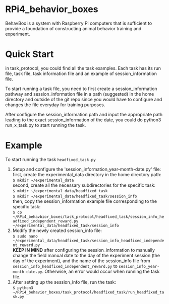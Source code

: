 # RPi4_behavior_boxes
BehavBox is a system with Raspberry Pi computers that is sufficient to provide a foundation of constructing animal behavior training and experiment.

# Quick Start
in task_protocol, you could find all the task examples. Each task has its run file, task file, task information file and an example of session_information file.

To start running a task file, you need to first create a session_information pathway and session_information file in a path (suggested) in the home directory and outside of the git repo since you would have to configure and changes the file everyday for training purposes.

After configure the session_information path and input the appropriate path leading to the exact session_information of the date, you could do python3 run_x_task.py to start running the task.

# Example
To start running the task `headfixed_task.py`
1. Setup and configure the 'session_information_year-month-date.py' file:
first, create the experimental_data directory in the home directory path: <br />
`$ mkdir ~/experimental_data`<br />
second, create all the necessary subdirectories for the specific task: <br />
`$ mkdir ~/experimental_data/headfixed_task`<br />
`$ mkdir ~/experimental_data/headfixed_task/session_info`<br />
then, copy the session_information example file corresponding to the specific task: <br />
`$ cp ~/RPi4_behavbior_boxes/task_protocol/headfixed_task/session_info_headfixed_independent_reward.py ~/experimental_data/headfixed_task/session_info` <br />
2. Modify the newly created session_info file: <br />
`$ sudo nano ~/experimental_data/headfixed_task/session_info_headfixed_independent_reward.py` <br />
**KEEP IN MIND** after configuring the session_information to manually change the field manual date to the day of the experiment session (the day of the experiment), and the name of the session_info file from `session_info_headfixed_independent_reward.py` to `session_info_year-month-date.py`. Otherwise, an error would occur when running the task file.
3. After setting up the session_info file, run the task: <br />
`$ python3 ~/RPi4_behavior_boxes/task_protocol/headfixed_task/run_headfixed_task.py`